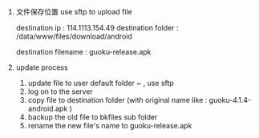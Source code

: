 1. 文件保存位置
    use  sftp  to upload file 
    
    destination ip :  114.1113.154.49 
    destination folder : /data/www/files/download/android
    
    destination filename : guoku-release.apk 
    
2.  update process 

    1. update file to user default folder  ~ , use sftp 
    2. log on to the server
    3. copy file to destination folder (with original name like : guoku-4.1.4-android.apk )
    4. backup the old file to bkfiles sub folder 
    5. rename the new file's name to guoku-release.apk
    
    